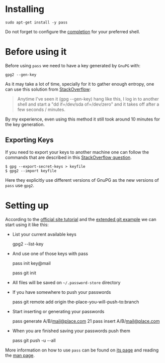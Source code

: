 # Installing

    sudo apt-get install -y pass

Do not forget to configure the [completion](https://git.zx2c4.com/password-store/tree/src/completion) for your preferred shell.

# Before using it

Before using `pass` we need to have a key generated by `GnuPG` with:

    gpg2 --gen-key

As it may take a lot of time, specially for it to gather enough entropy, one can use this solution from [StackOverflow](https://serverfault.com/questions/471412/gpg-gen-key-hangs-at-gaining-enough-entropy-on-centos-6):

> Anytime I've seen it (gpg --gen-key) hang like this, I log in to another shell and start a "dd if=/dev/sda of=/dev/zero" and it takes off after a few seconds / minutes.

By my experience, even using this method it still took around 10 minutes for the key generation.

## Exporting Keys

If you need to export your keys to another machine one can follow the commands that are described in this [StackOverflow question](https://unix.stackexchange.com/questions/226944/pass-and-gpg-no-public-key).

    $ gpg --export-secret-keys > keyfile
    $ gpg2 --import keyfile

Here they explicitly use different versions of GnuPG as the new versions of `pass` use `gpg2`.

# Setting up

According to the [official site tutorial](https://www.passwordstore.org/) and the [extended git example](https://git.zx2c4.com/password-store/about/#EXTENDED%20GIT%20EXAMPLE) we can start using it like this:

- List your current available keys

    gpg2 --list-key

- And use one of those keys with pass

    pass init key@mail

    pass git init

- All files will be saved on `~/.password-store` directory

- If you have somewhere to push your passwords

    pass git remote add origin the-place-you-will-push-to:branch

- Start inserting or generating your passwords

    pass generate A/B/mail@place.com 21
    pass insert A/B/mail@place.com

- When you are finished saving your passwords push them

    pass git push -u --all

More information on how to use `pass` can be found on [its page](https://www.passwordstore.org/) and reading the [man page](https://git.zx2c4.com/password-store/about/).

